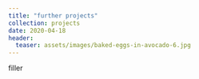 ```yaml
---
title: "further projects"
collection: projects
date: 2020-04-18
header:
  teaser: assets/images/baked-eggs-in-avocado-6.jpg
---
```


filler
